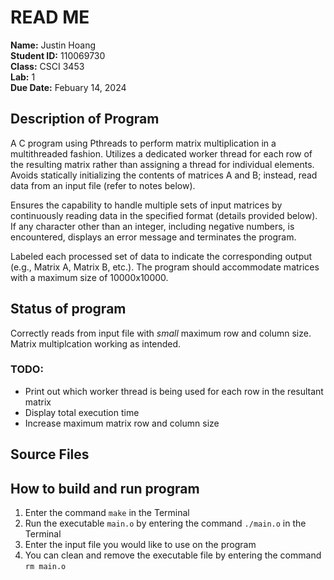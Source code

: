 # READ ME

**Name:** Justin Hoang  
**Student ID:** 110069730  
**Class:** CSCI 3453  
**Lab:** 1  
**Due Date:** Febuary 14, 2024  

## Description of Program
A C program using Pthreads to perform matrix multiplication in a multithreaded fashion. Utilizes a dedicated worker thread for each row of the resulting matrix rather than assigning a thread for individual elements. Avoids statically initializing the contents of matrices A and B; instead, read data from an input file (refer to notes below).  
  
Ensures the capability to handle multiple sets of input matrices by continuously reading data in the specified format (details provided below). If any character other than an integer, including negative numbers, is encountered, displays an error message and terminates the program.  
  
Labeled each processed set of data to indicate the corresponding output (e.g., Matrix A, Matrix B, etc.). The program should accommodate matrices with a maximum size of 10000x10000.  

## Status of program
Correctly reads from input file with *small* maximum row and column size. Matrix multiplcation working as intended.

### TODO:
- Print out which worker thread is being used for each row in the resultant matrix
- Display total execution time
- Increase maximum matrix row and column size

## Source Files


## How to build and run program
1. Enter the command `make` in the Terminal
2. Run the executable `main.o` by entering the command `./main.o` in the Terminal
3. Enter the input file you would like to use on the program
4. You can clean and remove the executable file by entering the command  `rm main.o`